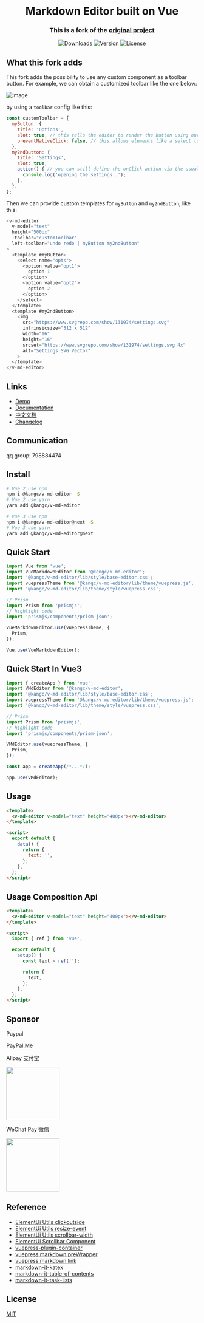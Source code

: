 <h1 align="center">Markdown Editor built on Vue</h1>
<h3 align="center">This is a fork of the <a href="https://github.com/code-farmer-i/vue-markdown-editor">original project</a></h3>


<p align="center">
  <a href="https://npmcharts.com/compare/@kangc/v-md-editor?minimal=true"><img src="https://img.shields.io/npm/dm/@kangc/v-md-editor.svg?sanitize=true" alt="Downloads"></a>
  <a href="https://www.npmjs.com/package/@kangc/v-md-editor"><img src="https://img.shields.io/npm/v/@kangc/v-md-editor.svg?sanitize=true" alt="Version"></a>
  <a href="https://www.npmjs.com/package/@kangc/v-md-editor"><img src="https://img.shields.io/npm/l/@kangc/v-md-editor.svg?sanitize=true" alt="License"></a>
</p>

## What this fork adds

This fork adds the possibility to use any custom component as a toolbar button. For example, we can obtain a customized toolbar like the one below:

![image](https://user-images.githubusercontent.com/4061104/144724202-d9b679f1-78b4-4b25-82f0-ff70efa7da4a.png)


by using a `toolbar` config like this:

```js
const customToolbar = {
  myButton: {
    title: 'Options',
    slot: true, // this tells the editor to render the button using our custom template
    preventNativeClick: false, // this allows elements like a select to work correctly
  },
  my2ndButton: {
    title: 'Settings',
    slot: true,
    action() { // you can still define the onClick action via the usual function
      console.log('opening the settings..');
    },
  },
};
```

Then we can provide custom templates for `myButton` and `my2ndButton`, like this:

```js
<v-md-editor
  v-model="text"
  height="500px"     
  :toolbar="customToolbar"
  left-toolbar="undo redo | myButton my2ndButton"
> 
  <template #myButton>
    <select name="opts">
      <option value="opt1">
        option 1
      </option>
      <option value="opt2">
        option 2
      </option>
    </select>
  </template>
  <template #my2ndButton>
    <img
      src="https://www.svgrepo.com/show/131974/settings.svg"
      intrinsicsize="512 x 512"
      width="16"
      height="16"
      srcset="https://www.svgrepo.com/show/131974/settings.svg 4x"
      alt="Settings SVG Vector"
    >
  </template>
</v-md-editor>
```


## Links

- [Demo](https://code-farmer-i.github.io/vue-markdown-editor/examples/base-editor.html)
- [Documentation](https://code-farmer-i.github.io/vue-markdown-editor/)
- [中文文档](http://ckang1229.gitee.io/vue-markdown-editor/zh/)
- [Changelog](https://code-farmer-i.github.io/vue-markdown-editor/changelog.html)

## Communication

qq group: 798884474

## Install

```bash
# Vue 2 use npm
npm i @kangc/v-md-editor -S
# Vue 2 use yarn
yarn add @kangc/v-md-editor

# Vue 3 use npm
npm i @kangc/v-md-editor@next -S
# Vue 3 use yarn
yarn add @kangc/v-md-editor@next
```

## Quick Start

```js
import Vue from 'vue';
import VueMarkdownEditor from '@kangc/v-md-editor';
import '@kangc/v-md-editor/lib/style/base-editor.css';
import vuepressTheme from '@kangc/v-md-editor/lib/theme/vuepress.js';
import '@kangc/v-md-editor/lib/theme/style/vuepress.css';

// Prism
import Prism from 'prismjs';
// highlight code
import 'prismjs/components/prism-json';

VueMarkdownEditor.use(vuepressTheme, {
  Prism,
});

Vue.use(VueMarkdownEditor);
```

## Quick Start In Vue3

```js
import { createApp } from 'vue';
import VMdEditor from '@kangc/v-md-editor';
import '@kangc/v-md-editor/lib/style/base-editor.css';
import vuepressTheme from '@kangc/v-md-editor/lib/theme/vuepress.js';
import '@kangc/v-md-editor/lib/theme/style/vuepress.css';

// Prism
import Prism from 'prismjs';
// highlight code
import 'prismjs/components/prism-json';

VMdEditor.use(vuepressTheme, {
  Prism,
});

const app = createApp(/*...*/);

app.use(VMdEditor);
```

## Usage

```html
<template>
  <v-md-editor v-model="text" height="400px"></v-md-editor>
</template>

<script>
  export default {
    data() {
      return {
        text: '',
      };
    },
  };
</script>
```

## Usage Composition Api

```html
<template>
  <v-md-editor v-model="text" height="400px"></v-md-editor>
</template>

<script>
  import { ref } from 'vue';

  export default {
    setup() {
      const text = ref('');

      return {
        text,
      };
    },
  };
</script>
```

## Sponsor

Paypal

[PayPal.Me](https://paypal.me/codefarmeri?locale.x=zh_XC)

Alipay 支付宝

<img src="https://user-images.githubusercontent.com/15082905/119299019-c583e500-bc90-11eb-8b34-4bff83da3745.png" width="140"/>

WeChat Pay 微信

<img src="https://user-images.githubusercontent.com/15082905/119299205-13005200-bc91-11eb-919d-543b1550bab6.png" width="140"/>

## Reference

- [ElementUi Utils clickoutside](https://github.com/ElemeFE/element/blob/dev/src/utils/clickoutside.js)
- [ElementUi Utils resize-event](https://github.com/ElemeFE/element/blob/dev/src/utils/resize-event.js)
- [ElementUi Utils scrollbar-width](https://github.com/ElemeFE/element/blob/dev/src/utils/scrollbar-width.js)
- [ElementUi Scrollbar Component](https://github.com/ElemeFE/element/tree/dev/packages/scrollbar)
- [vuepress-plugin-container](https://github.com/vuepress/vuepress-community/blob/master/packages/vuepress-plugin-container/src/markdown-it-container.ts)
- [vuepress markdown preWrapper](https://github.com/vuejs/vuepress/blob/master/packages/%40vuepress/markdown/lib/preWrapper.js)
- [vuepress markdown link](https://github.com/vuejs/vuepress/blob/master/packages/%40vuepress/markdown/lib/link.js)
- [markdown-it-katex](https://github.com/waylonflinn/markdown-it-katex/blob/master/index.js)
- [markdown-it-table-of-contents](https://github.com/Oktavilla/markdown-it-table-of-contents/blob/master/index.js)
- [markdown-it-task-lists](https://github.com/revin/markdown-it-task-lists/blob/master/index.js)

## License

[MIT](https://github.com/code-farmer-i/vue-markdown-editor/blob/dev/LICENSE)
